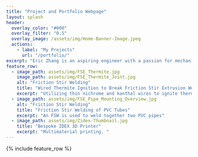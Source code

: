 ```yaml
---
title: "Project and Portfolio Webpage"
layout: splash
header:
  overlay_color: "#000"
  overlay_filter: "0.5"
  overlay_image: /assets/img/Home-Banner-Image.jpeg
  actions:
    - label: "My Projects"
      url: "/portfolio/"
excerpt: "Eric Zhang is an aspiring engineer with a passion for mechanical, electrical, and process design. His most prominent fields of expertise are rapid prototyping methods (additive manufacturing, laser cutting, etc.), design thinking skills (Human Centered Design), and mechanical and electrical design/prototyping."
feature_row:
  - image_path: assets/img/FSE_Thermite.jpg
    image_path: assets/img/FSE_Thermite_Joint.jpg
    alt: "Friction Stir Welding"
    title: "Wired Thermite Ignition to Break Friction Stir Extrusion Welds"
    excerpt: "Utilizing thin nichrome and kanthal wires to ignite thermite and break FSE joints."
  - image_path: assets/img/FSE_Pipe_Mounting_Overview.jpg
    alt: "Friction Stir Welding"
    title: "Friction Stir Welding of PVC Tubes"
    excerpt: "An FSW is used to weld together two PVC pipes"
  - image_path: assets/img/Zidex-Thumbnail.jpg
    title: "Bespoke IDEX 3D Printer"
    excerpt: "Multimaterial printing. "
---
```


{% include feature_row %}

